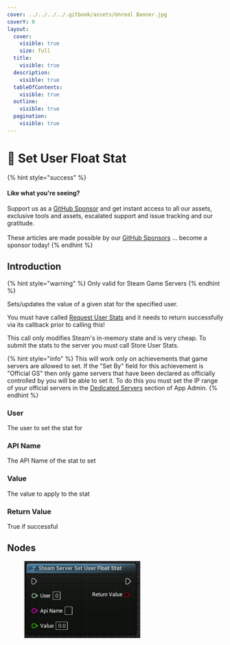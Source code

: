```yaml
---
cover: ../../../../.gitbook/assets/Unreal Banner.jpg
coverY: 0
layout:
  cover:
    visible: true
    size: full
  title:
    visible: true
  description:
    visible: true
  tableOfContents:
    visible: true
  outline:
    visible: true
  pagination:
    visible: true
---
```


# 🔵 Set User Float Stat

{% hint style="success" %}
#### Like what you're seeing?

Support us as a [GitHub Sponsor](../../../../become-a-sponsor/) and get instant access to all our assets, exclusive tools and assets, escalated support and issue tracking and our gratitude.\
\
These articles are made possible by our [GitHub Sponsors](../../../../become-a-sponsor/) ... become a sponsor today!
{% endhint %}

## Introduction

{% hint style="warning" %}
Only valid for Steam Game Servers
{% endhint %}

Sets/updates the value of a given stat for the specified user.

You must have called [Request User Stats](request-user-stats.md) and it needs to return successfully via its callback prior to calling this!

This call only modifies Steam's in-memory state and is very cheap. To submit the stats to the server you must call Store User Stats.

{% hint style="info" %}
This will work only on achievements that game servers are allowed to set. If the "Set By" field for this achievement is "Official GS" then only game servers that have been declared as officially controlled by you will be able to set it. To do this you must set the IP range of your official servers in the [Dedicated Servers](https://partner.steamgames.com/apps/dedicatedservers/) section of App Admin.
{% endhint %}

### User

The user to set the stat for

### API Name

The API Name of the stat to set

### Value

The value to apply to the stat

### Return Value

True if successful

## Nodes

<figure><img src="../../../../.gitbook/assets/image (31).png" alt=""><figcaption></figcaption></figure>
